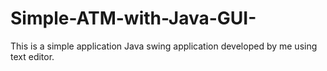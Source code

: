 # Simple-ATM-with-Java-GUI-
This is a simple application Java swing application developed by me using text editor.
